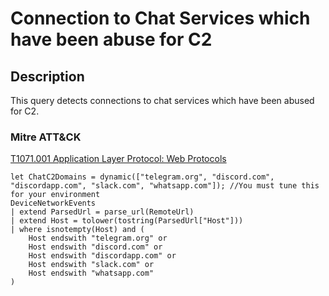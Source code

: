 # Connection to Chat Services which have been abuse for C2 

## Description
This query detects connections to chat services which have been abused for C2.

### Mitre ATT&CK

[T1071.001 Application Layer Protocol: Web Protocols](https://attack.mitre.org/techniques/T1071/001/)

```KQL
let ChatC2Domains = dynamic(["telegram.org", "discord.com", "discordapp.com", "slack.com", "whatsapp.com"]); //You must tune this for your environment
DeviceNetworkEvents
| extend ParsedUrl = parse_url(RemoteUrl)
| extend Host = tolower(tostring(ParsedUrl["Host"]))
| where isnotempty(Host) and (
    Host endswith "telegram.org" or
    Host endswith "discord.com" or
    Host endswith "discordapp.com" or
    Host endswith "slack.com" or
    Host endswith "whatsapp.com"
)
